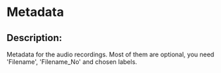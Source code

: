 # Metadata

## Description:

Metadata for the audio recordings. Most of them are optional, you need 'Filename', 'Filename_No' and chosen labels.
